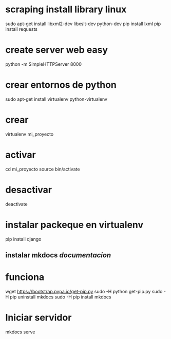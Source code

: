 # scraping install library linux
sudo apt-get install libxml2-dev libxslt-dev python-dev
pip install lxml
pip install requests

# create server web easy
python -m SimpleHTTPServer 8000

# crear entornos de python
sudo apt-get install virtualenv python-virtualenv
# crear 
virtualenv mi_proyecto
# activar
cd mi_proyecto
source bin/activate
# desactivar 
deactivate
# instalar packeque en virtualenv
pip install django

## instalar mkdocs *documentacion*
# funciona
wget https://bootstrap.pypa.io/get-pip.py
sudo -H python get-pip.py
sudo -H pip uninstall mkdocs
sudo -H pip install mkdocs

# Iniciar servidor
mkdocs serve